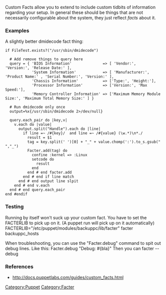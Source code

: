 Custom <Puppet> Facts allow you to extend <facter> to include custom
tidbits of information regarding your setup. In general these should be
things that are not necessarily configurable about the system, they just
reflect *facts* about it.

### Examples

A slightly better dmidecode fact thing:

    if FileTest.exists?("/usr/sbin/dmidecode")

      # Add remove things to query here
      query = { 'BIOS Information'              => [ 'Vendor:', 'Version:', 'Release Date:' ],
                'System Information'            => [ 'Manufacturer:', 'Product Name:' , 'Serial Number:', 'Version:' ],
                'Chassis Information'           => ['Type:', 'Height:'],
                'Processor Information'         => ['Version:', 'Max Speed:'],
                'Memory Controller Information' => ['Maximum Memory Module Size:', 'Maximum Total Memory Size:' ] }
      
      # Run dmidecode only once
      output=%x{/usr/sbin/dmidecode 2>/dev/null}
      
      query.each_pair do |key,v|
        v.each do |value|
          output.split("Handle").each do |line|
            if line =~ /#{key}/  and line =~ /#{value} (\w.*)\n*./
              result = $1
              tag = key.split(' ')[0] + "_" + value.chomp(':').to_s.gsub(" ","_")
              Facter.add(tag) do
                confine :kernel => :Linux
                setcode do
                  result
                end
              end # end facter.add
            end # end if line match
          end # end output line slpit
        end # end v.each
      end # end query.each_pair
    end #endif

### Testing

Running <facter> by itself won't suck up your custom fact. You have to
set the FACTERLIB to pick up on it. (A puppet run will pick up on it
automatically) FACTERLIB="/etc/puppet/modules/backuppc/lib/facter"
facter backuppc\_hosts

When troubleshooting, you can use the "Facter.debug" command to spit out
debug lines. Like this: Facter.debug "Debug: \#{bla}" Then you can
facter --debug

### References

-   <http://docs.puppetlabs.com/guides/custom_facts.html>

<Category:Puppet> <Category:Facter>
